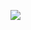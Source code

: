 [![](http://img.youtube.com/vi/eNdRPNmxtGc/0.jpg)](https://www.youtube.com/watch?v=eNdRPNmxtGc&list=PLb6UbFXBdbCrvdXVgY_3jp5swtvW24fYv&index=1)
